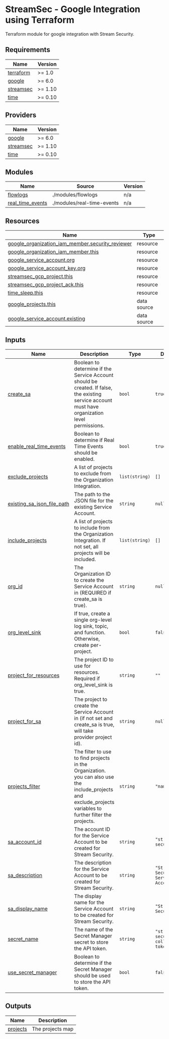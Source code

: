 # StreamSec - Google Integration using Terraform
Terraform module for google integration with Stream Security.

<!-- BEGIN_TF_DOCS -->
## Requirements

| Name | Version |
|------|---------|
| <a name="requirement_terraform"></a> [terraform](#requirement\_terraform) | >= 1.0 |
| <a name="requirement_google"></a> [google](#requirement\_google) | >= 6.0 |
| <a name="requirement_streamsec"></a> [streamsec](#requirement\_streamsec) | >= 1.10 |
| <a name="requirement_time"></a> [time](#requirement\_time) | >= 0.10 |

## Providers

| Name | Version |
|------|---------|
| <a name="provider_google"></a> [google](#provider\_google) | >= 6.0 |
| <a name="provider_streamsec"></a> [streamsec](#provider\_streamsec) | >= 1.10 |
| <a name="provider_time"></a> [time](#provider\_time) | >= 0.10 |

## Modules

| Name | Source | Version |
|------|--------|---------|
| <a name="module_flowlogs"></a> [flowlogs](#module\_flowlogs) | ./modules/flowlogs | n/a |
| <a name="module_real_time_events"></a> [real\_time\_events](#module\_real\_time\_events) | ./modules/real-time-events | n/a |

## Resources

| Name | Type |
|------|------|
| [google_organization_iam_member.security_reviewer](https://registry.terraform.io/providers/hashicorp/google/latest/docs/resources/organization_iam_member) | resource |
| [google_organization_iam_member.this](https://registry.terraform.io/providers/hashicorp/google/latest/docs/resources/organization_iam_member) | resource |
| [google_service_account.org](https://registry.terraform.io/providers/hashicorp/google/latest/docs/resources/service_account) | resource |
| [google_service_account_key.org](https://registry.terraform.io/providers/hashicorp/google/latest/docs/resources/service_account_key) | resource |
| [streamsec_gcp_project.this](https://registry.terraform.io/providers/streamsec-terraform/streamsec/latest/docs/resources/gcp_project) | resource |
| [streamsec_gcp_project_ack.this](https://registry.terraform.io/providers/streamsec-terraform/streamsec/latest/docs/resources/gcp_project_ack) | resource |
| [time_sleep.this](https://registry.terraform.io/providers/hashicorp/time/latest/docs/resources/sleep) | resource |
| [google_projects.this](https://registry.terraform.io/providers/hashicorp/google/latest/docs/data-sources/projects) | data source |
| [google_service_account.existing](https://registry.terraform.io/providers/hashicorp/google/latest/docs/data-sources/service_account) | data source |

## Inputs

| Name | Description | Type | Default | Required |
|------|-------------|------|---------|:--------:|
| <a name="input_create_sa"></a> [create\_sa](#input\_create\_sa) | Boolean to determine if the Service Account should be created. If false, the existing service account must have organization level permissions. | `bool` | `true` | no |
| <a name="input_enable_real_time_events"></a> [enable\_real\_time\_events](#input\_enable\_real\_time\_events) | Boolean to determine if Real Time Events should be enabled. | `bool` | `true` | no |
| <a name="input_exclude_projects"></a> [exclude\_projects](#input\_exclude\_projects) | A list of projects to exclude from the Organization Integration. | `list(string)` | `[]` | no |
| <a name="input_existing_sa_json_file_path"></a> [existing\_sa\_json\_file\_path](#input\_existing\_sa\_json\_file\_path) | The path to the JSON file for the existing Service Account. | `string` | `null` | no |
| <a name="input_include_projects"></a> [include\_projects](#input\_include\_projects) | A list of projects to include from the Organization Integration. If not set, all projects will be included. | `list(string)` | `[]` | no |
| <a name="input_org_id"></a> [org\_id](#input\_org\_id) | The Organization ID to create the Service Account in (REQUIRED if create\_sa is true). | `string` | `null` | no |
| <a name="input_org_level_sink"></a> [org\_level\_sink](#input\_org\_level\_sink) | If true, create a single org-level log sink, topic, and function. Otherwise, create per-project. | `bool` | `false` | no |
| <a name="input_project_for_resources"></a> [project\_for\_resources](#input\_project\_for\_resources) | The project ID to use for resources. Required if org\_level\_sink is true. | `string` | `""` | no |
| <a name="input_project_for_sa"></a> [project\_for\_sa](#input\_project\_for\_sa) | The project to create the Service Account in (if not set and create\_sa is true, will take provider project id). | `string` | `null` | no |
| <a name="input_projects_filter"></a> [projects\_filter](#input\_projects\_filter) | The filter to use to find projects in the Organization. you can also use the include\_projects and exclude\_projects variables to further filter the projects. | `string` | `"name:*"` | no |
| <a name="input_sa_account_id"></a> [sa\_account\_id](#input\_sa\_account\_id) | The account ID for the Service Account to be created for Stream Security. | `string` | `"stream-security"` | no |
| <a name="input_sa_description"></a> [sa\_description](#input\_sa\_description) | The description for the Service Account to be created for Stream Security. | `string` | `"Stream Security Service Account"` | no |
| <a name="input_sa_display_name"></a> [sa\_display\_name](#input\_sa\_display\_name) | The display name for the Service Account to be created for Stream Security. | `string` | `"Stream Security"` | no |
| <a name="input_secret_name"></a> [secret\_name](#input\_secret\_name) | The name of the Secret Manager secret to store the API token. | `string` | `"stream-security-collection-token"` | no |
| <a name="input_use_secret_manager"></a> [use\_secret\_manager](#input\_use\_secret\_manager) | Boolean to determine if the Secret Manager should be used to store the API token. | `bool` | `false` | no |

## Outputs

| Name | Description |
|------|-------------|
| <a name="output_projects"></a> [projects](#output\_projects) | The projects map |
<!-- END_TF_DOCS -->
